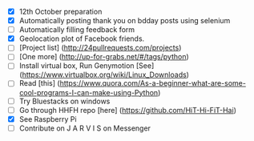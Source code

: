 - [x] 12th October preparation
- [x] Automatically posting thank you on bdday posts using selenium
- [ ] Automatically filling feedback form
- [x] Geolocation plot of Facebook friends.
- [ ] [Project list] (http://24pullrequests.com/projects)
- [ ] [One more] (http://up-for-grabs.net/#/tags/python)
- [ ] Install virtual box, Run Genymotion [See] (https://www.virtualbox.org/wiki/Linux_Downloads)
- [ ] Read [this] (https://www.quora.com/As-a-beginner-what-are-some-cool-programs-I-can-make-using-Python)
- [ ] Try Bluestacks on windows
- [ ] Go through HHFH repo [here] (https://github.com/HiT-Hi-FiT-Hai)
- [x] See Raspberry Pi
- [ ] Contribute on J A R V I S on Messenger
